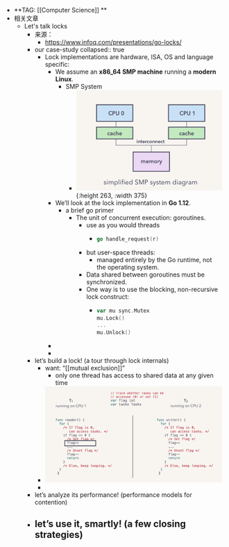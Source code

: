 - **TAG: [[Computer Science]] **
- 相关文章
	- Let's talk locks
		- 来源：
			- https://www.infoq.com/presentations/go-locks/
		- our case-study
		  collapsed:: true
			- Lock implementations are hardware, ISA, OS and language specific:
				- We assume an **x86_64 SMP machine** running a **modern Linux**.
					- SMP System
						- ![image.png](../assets/image_1683719235930_0.png){:height 263, :width 375}
				- We’ll look at the lock implementation in **Go 1.12**.
					- a brief go primer
						- The unit of concurrent execution: goroutines.
							- use as you would threads
								- ```go
								  go handle_request(r)
								  ```
							- but user-space threads:
								- managed entirely by the Go runtime, not the operating system.
							- Data shared between goroutines must be synchronized.
							- One way is to use the blocking, non-recursive lock construct:
								- ```go
								  var mu sync.Mutex
								  mu.Lock()
								  ...
								  mu.Unlock()
								  ```
				-
				-
		- let’s build a lock! (a tour through lock internals)
			- want: “[[mutual exclusion]]”
				- only one thread has access to shared data at any given time
			- ![image.png](../assets/image_1683720086369_0.png)
			-
		- let’s analyze its performance! (performance models for contention)
		- let’s use it, smartly! (a few closing strategies)
			-
